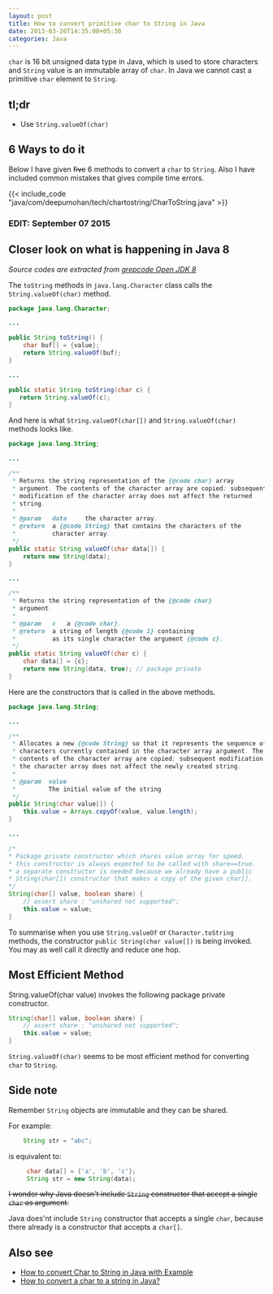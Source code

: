 ```yaml
---
layout: post
title: How to convert primitive char to String in Java
date: 2013-03-26T14:35:00+05:30
categories: Java
---
```


`char` is 16 bit unsigned data type in Java, which is used to store characters
and `String` value is an immutable array of `char`. In Java we cannot cast a
primitive `char` element to `String`.

## tl;dr
* Use `String.valueOf(char)`

## 6 Ways to do it

Below I have given <strike>five</strike> 6 methods to convert a `char` to
`String`. Also I have included common mistakes that gives compile time errors.

{{< include_code "java/com/deepumohan/tech/chartostring/CharToString.java" >}}

### EDIT: September 07 2015

## Closer look on what is happening in Java 8

_Source codes are extracted from [grepcode Open JDK 8][open-jdk-8u40-b25]_

The `toString` methods in `java.lang.Character` class calls the `String.valueOf(char)` method.

``` java
package java.lang.Character;

...

public String toString() {
    char buf[] = {value};
    return String.valueOf(buf);
}

...

public static String toString(char c) {
   return String.valueOf(c);
}
```

And here is what `String.valueOf(char[])` and `String.valueOf(char)` methods looks like.

``` java
package java.lang.String;

...

/**
 * Returns the string representation of the {@code char} array
 * argument. The contents of the character array are copied; subsequent
 * modification of the character array does not affect the returned
 * string.
 *
 * @param   data     the character array.
 * @return  a {@code String} that contains the characters of the
 *          character array.
 */
public static String valueOf(char data[]) {
    return new String(data);
}

...

/**
 * Returns the string representation of the {@code char}
 * argument.
 *
 * @param   c   a {@code char}.
 * @return  a string of length {@code 1} containing
 *          as its single character the argument {@code c}.
 */
public static String valueOf(char c) {
    char data[] = {c};
    return new String(data, true); // package private
}

```

Here are the constructors that is called in the above methods.

``` java
package java.lang.String;

...

/**
 * Allocates a new {@code String} so that it represents the sequence of
 * characters currently contained in the character array argument. The
 * contents of the character array are copied; subsequent modification of
 * the character array does not affect the newly created string.
 *
 * @param  value
 *         The initial value of the string
 */
public String(char value[]) {
    this.value = Arrays.copyOf(value, value.length);
}

...

/*
* Package private constructor which shares value array for speed.
* this constructor is always expected to be called with share==true.
* a separate constructor is needed because we already have a public
* String(char[]) constructor that makes a copy of the given char[].
*/
String(char[] value, boolean share) {
    // assert share : "unshared not supported";
    this.value = value;
}

```

To summarise when you use `String.valueOf` or `Charactor.toString` methods, the
constructor `public String(char value[])` is being invoked. You may as well call
it directly and reduce one hop.

## Most Efficient Method

String.valueOf(char value) invokes the following package private constructor.

``` java
String(char[] value, boolean share) {
    // assert share : "unshared not supported";
    this.value = value;
}
```

`String.valueOf(char)` seems to be most efficient method for converting `char` to `String`.

## Side note

Remember `String` objects are immutable and they can be shared.

For example:
``` java
    String str = "abc";
```

is equivalent to:

``` java
     char data[] = {'a', 'b', 'c'};
     String str = new String(data);
```

<strike>I wonder why Java doesn't include `String` constructor that accept a
single `char` as argument.</strike>

Java does'nt include `String` constructor that accepts a single `char`, because
there already is a constructor that accepts a `char[]`.

## Also see
* [How to convert Char to String in Java with Example][1]
* [How to convert a char to a string in Java?][2]

[1]:http://goo.gl/E3aKf "How to convert Char to String in Java with Example"
[2]:http://goo.gl/BI05v "How to convert a char to a string in Java?"
[open-jdk-8u40-b25]:http://goo.gl/Vz7Zbk "GC: openjdk-8u40-b25.jar - GrepCode Java Project Source"
